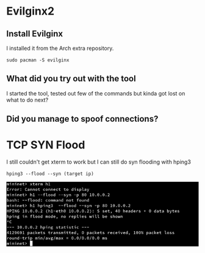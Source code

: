 # Evilginx2

## Install Evilginx

I installed it from the Arch extra repository.

	sudo pacman -S evilginx

## What did you try out with the tool

I started the tool, tested out few of the commands but kinda got lost on what to do next?

## Did you manage to spoof connections?

# TCP SYN Flood

I still couldn't get xterm to work but I can still do syn flooding with hping3 

	hping3 --flood --syn (target ip)

![h5/hping3.png](h5/hping3.png)

